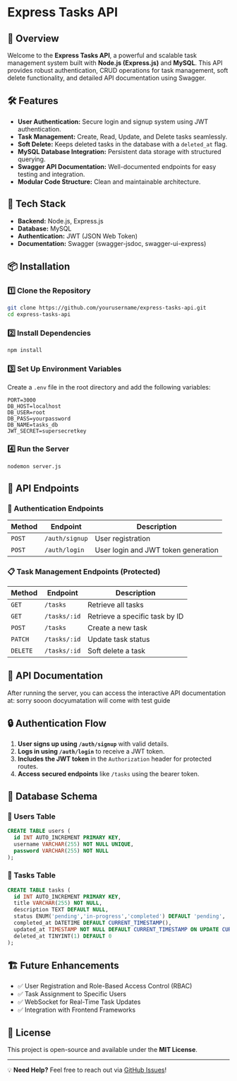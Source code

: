 # Express Tasks API

## 🚀 Overview
Welcome to the **Express Tasks API**, a powerful and scalable task management system built with **Node.js (Express.js)** and **MySQL**. This API provides robust authentication, CRUD operations for task management, soft delete functionality, and detailed API documentation using Swagger.

## 🛠 Features
- **User Authentication:** Secure login and signup system using JWT authentication.
- **Task Management:** Create, Read, Update, and Delete tasks seamlessly.
- **Soft Delete:** Keeps deleted tasks in the database with a `deleted_at` flag.
- **MySQL Database Integration:** Persistent data storage with structured querying.
- **Swagger API Documentation:** Well-documented endpoints for easy testing and integration.
- **Modular Code Structure:** Clean and maintainable architecture.

## 📌 Tech Stack
- **Backend:** Node.js, Express.js
- **Database:** MySQL
- **Authentication:** JWT (JSON Web Token)
- **Documentation:** Swagger (swagger-jsdoc, swagger-ui-express)

## 📦 Installation

### 1️⃣ Clone the Repository
```sh
git clone https://github.com/yourusername/express-tasks-api.git
cd express-tasks-api
```

### 2️⃣ Install Dependencies
```sh
npm install
```

### 3️⃣ Set Up Environment Variables
Create a `.env` file in the root directory and add the following variables:
```env
PORT=3000
DB_HOST=localhost
DB_USER=root
DB_PASS=yourpassword
DB_NAME=tasks_db
JWT_SECRET=supersecretkey
```

### 4️⃣ Run the Server
```sh
nodemon server.js
```

## 📌 API Endpoints

### 🔑 Authentication Endpoints
| Method | Endpoint        | Description |
|--------|----------------|-------------|
| `POST` | `/auth/signup` | User registration |
| `POST` | `/auth/login`  | User login and JWT token generation |

### 📋 Task Management Endpoints (Protected)
| Method | Endpoint        | Description |
|--------|----------------|-------------|
| `GET`  | `/tasks`       | Retrieve all tasks |
| `GET`  | `/tasks/:id`   | Retrieve a specific task by ID |
| `POST` | `/tasks`       | Create a new task |
| `PATCH`| `/tasks/:id`   | Update task status |
| `DELETE`| `/tasks/:id`  | Soft delete a task |

## 📖 API Documentation
After running the server, you can access the interactive API documentation at:
sorry sooon docyumatation will come with test guide

## 🔒 Authentication Flow
1. **User signs up using `/auth/signup`** with valid details.
2. **Logs in using `/auth/login`** to receive a JWT token.
3. **Includes the JWT token** in the `Authorization` header for protected routes.
4. **Access secured endpoints** like `/tasks` using the bearer token.

## 💾 Database Schema
### 📌 Users Table
```sql
CREATE TABLE users (
  id INT AUTO_INCREMENT PRIMARY KEY,
  username VARCHAR(255) NOT NULL UNIQUE,
  password VARCHAR(255) NOT NULL
);
```

### 📌 Tasks Table
```sql
CREATE TABLE tasks (
  id INT AUTO_INCREMENT PRIMARY KEY,
  title VARCHAR(255) NOT NULL,
  description TEXT DEFAULT NULL,
  status ENUM('pending','in-progress','completed') DEFAULT 'pending',
  completed_at DATETIME DEFAULT CURRENT_TIMESTAMP(),
  updated_at TIMESTAMP NOT NULL DEFAULT CURRENT_TIMESTAMP ON UPDATE CURRENT_TIMESTAMP,
  deleted_at TINYINT(1) DEFAULT 0
);
```

## 🏗 Future Enhancements
- ✅ User Registration and Role-Based Access Control (RBAC)
- ✅ Task Assignment to Specific Users
- ✅ WebSocket for Real-Time Task Updates
- ✅ Integration with Frontend Frameworks

## 📜 License
This project is open-source and available under the **MIT License**.

---
💡 **Need Help?** Feel free to reach out via [GitHub Issues](https://github.com/yourusername/express-tasks-api/issues)!

